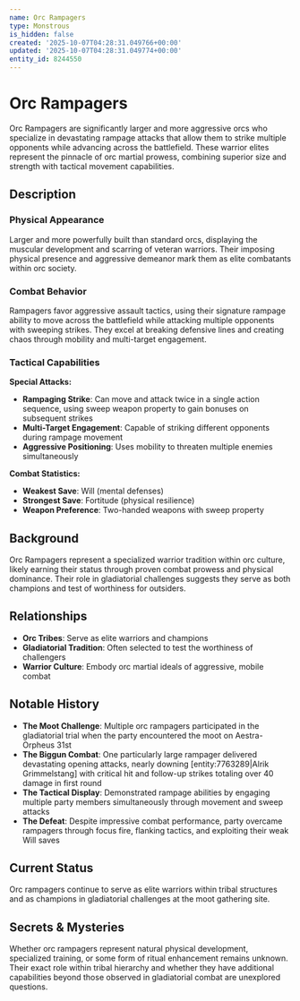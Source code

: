 ```yaml
---
name: Orc Rampagers
type: Monstrous
is_hidden: false
created: '2025-10-07T04:28:31.049766+00:00'
updated: '2025-10-07T04:28:31.049774+00:00'
entity_id: 8244550
---
```


# Orc Rampagers

Orc Rampagers are significantly larger and more aggressive orcs who specialize in devastating rampage attacks that allow them to strike multiple opponents while advancing across the battlefield. These warrior elites represent the pinnacle of orc martial prowess, combining superior size and strength with tactical movement capabilities.

## Description

### Physical Appearance

Larger and more powerfully built than standard orcs, displaying the muscular development and scarring of veteran warriors. Their imposing physical presence and aggressive demeanor mark them as elite combatants within orc society.

### Combat Behavior

Rampagers favor aggressive assault tactics, using their signature rampage ability to move across the battlefield while attacking multiple opponents with sweeping strikes. They excel at breaking defensive lines and creating chaos through mobility and multi-target engagement.

### Tactical Capabilities

**Special Attacks:**
- **Rampaging Strike**: Can move and attack twice in a single action sequence, using sweep weapon property to gain bonuses on subsequent strikes
- **Multi-Target Engagement**: Capable of striking different opponents during rampage movement
- **Aggressive Positioning**: Uses mobility to threaten multiple enemies simultaneously

**Combat Statistics:**
- **Weakest Save**: Will (mental defenses)
- **Strongest Save**: Fortitude (physical resilience)
- **Weapon Preference**: Two-handed weapons with sweep property

## Background

Orc Rampagers represent a specialized warrior tradition within orc culture, likely earning their status through proven combat prowess and physical dominance. Their role in gladiatorial challenges suggests they serve as both champions and test of worthiness for outsiders.

## Relationships

- **Orc Tribes**: Serve as elite warriors and champions
- **Gladiatorial Tradition**: Often selected to test the worthiness of challengers
- **Warrior Culture**: Embody orc martial ideals of aggressive, mobile combat

## Notable History

- **The Moot Challenge**: Multiple orc rampagers participated in the gladiatorial trial when the party encountered the moot on Aestra-Orpheus 31st
- **The Biggun Combat**: One particularly large rampager delivered devastating opening attacks, nearly downing [entity:7763289|Alrik Grimmelstang] with critical hit and follow-up strikes totaling over 40 damage in first round
- **The Tactical Display**: Demonstrated rampage abilities by engaging multiple party members simultaneously through movement and sweep attacks
- **The Defeat**: Despite impressive combat performance, party overcame rampagers through focus fire, flanking tactics, and exploiting their weak Will saves

## Current Status

Orc rampagers continue to serve as elite warriors within tribal structures and as champions in gladiatorial challenges at the moot gathering site.

## Secrets & Mysteries

Whether orc rampagers represent natural physical development, specialized training, or some form of ritual enhancement remains unknown. Their exact role within tribal hierarchy and whether they have additional capabilities beyond those observed in gladiatorial combat are unexplored questions.
